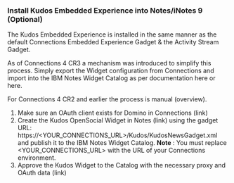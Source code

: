 ### Install Kudos Embedded Experience into Notes/iNotes 9 (Optional)

The Kudos Embedded Experience is installed in the same manner as the default Connections Embedded Experience Gadget & the Activity Stream Gadget.

As of Connections 4 CR3 a mechanism was introduced to simplify this process. Simply export the Widget configuration from Connections and import into the IBM
Notes Widget Catalog as per documentation here or here.

For Connections 4 CR2 and earlier the process is manual (overview).

1. Make sure an OAuth client exists for Domino in Connections (link)
2. Create the Kudos OpenSocial Widget in Notes (link) using the gadget URL: https://<YOUR_CONNECTIONS_URL>/Kudos/KudosNewsGadget.xml and publish it to the
    IBM Notes Widget Catalog. **Note** : You must replace <YOUR_CONNECTIONS_URL> with the URL of your Connections environment.
3. Approve the Kudos Widget to the Catalog with the necessary proxy and OAuth data (link)
